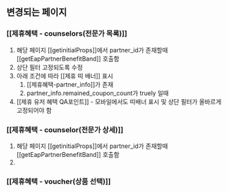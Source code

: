 ## 변경되는 페이지

### [[제휴혜택 - counselors(전문가 목록)]]

1. 해당 페이지 [[getinitialProps]]에서 partner_id가 존재할때 [[getEapPartnerBenefitBand]] 호출함
2. 상단 필터 고정되도록 수정
3. 아래 조건에 따라 [[제휴 띠 배너]] 표시
    1. [[제휴혜택-partner_info]]가 존재
    2. partner_info.remained_coupon_count가 truely 일때
4. [[제휴 유저 혜택 QA포인트]] - 모바일에서도 띠배너 표시 및 상단 필터가 올바르게 고정되어야 함

### [[제휴혜택 - counselor(전문가 상세)]]
1. 해당 페이지 [[getinitialProps]]에서 partner_id가 존재할때 [[getEapPartnerBenefitBand]] 호출함
2. 

### [[제휴혜택 - voucher(상품 선택)]]